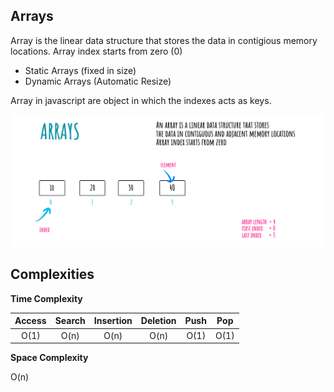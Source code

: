 ******Arrays******
---

Array is the linear data structure that stores the data in contigious memory locations. Array index starts from zero (0)

- Static Arrays (fixed in size)
- Dynamic Arrays (Automatic Resize)

Array in javascript are object in which the indexes acts as keys.

![Alt text](./images/arrays.png)

****Complexities****
---

**Time Complexity**

| Access        | Search        | Insertion     | Deletion      | Push          | Pop           |
|:-------------:|:-------------:|:-------------:|:-------------:|:-------------:|:-------------:|
| O(1)          | O(n)          | O(n)          | O(n)          | O(1)          | O(1)          |

**Space Complexity**

O(n)
